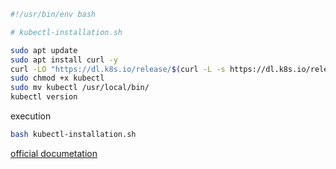 

```bash
#!/usr/bin/env bash

# kubectl-installation.sh

sudo apt update
sudo apt install curl -y
curl -LO "https://dl.k8s.io/release/$(curl -L -s https://dl.k8s.io/release/stable.txt)/bin/linux/amd64/kubectl"
sudo chmod +x kubectl
sudo mv kubectl /usr/local/bin/
kubectl version
```

execution

```bash
bash kubectl-installation.sh
```

[official documetation](https://kubernetes.io/docs/tasks/tools/install-kubectl-linux/)
